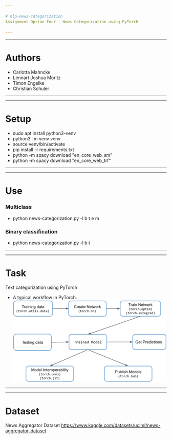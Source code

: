```yaml
---
---
# nlp-news-categorization
Assignment Option Four - News Categorization using PyTorch

---
```

---
# Authors
 * Carlotta Mahncke 
 * Lennart Joshua Moritz
 * Timon Engelke 
 * Christian Schuler
 
--- 
---
# Setup
 * sudo apt install python3-venv
 * python3 -m venv venv
 * source venv/bin/activate
 * pip install -r requirements.txt
 * python -m spacy download "en_core_web_sm"
 * python -m spacy download "en_core_web_trf"
 
---
---
# Use
### Multiclass
 * python news-categorization.py -l b t e m
### Binary classification
 * python news-categorization.py -l b t


---
---
# Task
Text categorization using PyTorch

 * A typical workflow in PyTorch. 
![images/nlpPyTorchTypicalWorkflow.png](images/nlpPyTorchTypicalWorkflow.png)


---
---
# Dataset 

News Aggregator Dataset
https://www.kaggle.com/datasets/uciml/news-aggregator-dataset

